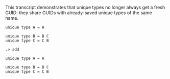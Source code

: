 This transcript demonstrates that unique types no longer always get a fresh GUID: they share GUIDs with already-saved
unique types of the same name.

```unison
unique type A = A

unique type B = B C
unique type C = C B
```

```ucm
.> add
```

```unison
unique type A = A

unique type B = B C
unique type C = C B
```
